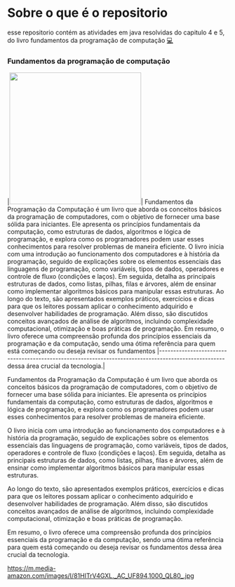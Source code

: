 # Sobre o que é o repositorio

esse repositorio contém as atividades em java resolvidas do capitulo 4 e 5, do livro fundamentos da programação de computação [💻](https://drive.google.com/file/d/1MWTShjGeyGTPoeVImLhxFDcUYBNt2bAB/view?usp=classroom_web&authuser=0)

### Fundamentos da programação de computação

|<img src ="https://m.media-amazon.com/images/I/81HITrV4GXL._AC_UF894,1000_QL80_.jpg" width = "300">| Fundamentos da Programação da Computação é um livro que aborda os conceitos básicos da programação de computadores, com o objetivo de fornecer 
                                                                                                      uma base sólida para iniciantes. Ele apresenta os 
                                                                                                      princípios fundamentais da computação, como estruturas de dados, algoritmos e lógica de programação, e explora como os programadores podem 
                                                                                                      usar esses conhecimentos para resolver problemas de 
                                                                                                      maneira eficiente.
                                                                                                      O livro inicia com uma introdução ao funcionamento dos computadores e à história da programação, seguido de explicações sobre os elementos 
                                                                                                      essenciais das linguagens de programação, como 
                                                                                                      variáveis, tipos de dados, operadores e controle de fluxo (condições e laços). Em seguida, detalha as principais estruturas de dados, como 
                                                                                                      listas, pilhas, filas e árvores, além de ensinar como 
                                                                                                      implementar algoritmos básicos para manipular essas estruturas.
                                                                                                      Ao longo do texto, são apresentados exemplos práticos, exercícios e dicas para que os leitores possam aplicar o conhecimento adquirido e                                                                                                             desenvolver habilidades de programação. Além disso, são 
                                                                                                      discutidos conceitos avançados de análise de algoritmos, incluindo complexidade computacional, otimização e boas práticas de programação.
                                                                                                      Em resumo, o livro oferece uma compreensão profunda dos princípios essenciais da programação e da computação, sendo uma ótima referência para                                                                                                        quem está começando ou deseja revisar os fundamentos 
|-----------------------------------------------------------------------------------------------------dessa área crucial da tecnologia.|


Fundamentos da Programação da Computação é um livro que aborda os conceitos básicos da programação de computadores, com o objetivo de fornecer uma base sólida para iniciantes. Ele apresenta os 
princípios fundamentais da computação, como estruturas de dados, algoritmos e lógica de programação, e explora como os programadores podem usar esses conhecimentos para resolver problemas de 
maneira eficiente.

O livro inicia com uma introdução ao funcionamento dos computadores e à história da programação, seguido de explicações sobre os elementos essenciais das linguagens de programação, como 
variáveis, tipos de dados, operadores e controle de fluxo (condições e laços). Em seguida, detalha as principais estruturas de dados, como listas, pilhas, filas e árvores, além de ensinar como 
implementar algoritmos básicos para manipular essas estruturas.

Ao longo do texto, são apresentados exemplos práticos, exercícios e dicas para que os leitores possam aplicar o conhecimento adquirido e desenvolver habilidades de programação. Além disso, são 
discutidos conceitos avançados de análise de algoritmos, incluindo complexidade computacional, otimização e boas práticas de programação.

Em resumo, o livro oferece uma compreensão profunda dos princípios essenciais da programação e da computação, sendo uma ótima referência para quem está começando ou deseja revisar os fundamentos 
dessa área crucial da tecnologia.

https://m.media-amazon.com/images/I/81HITrV4GXL._AC_UF894,1000_QL80_.jpg
